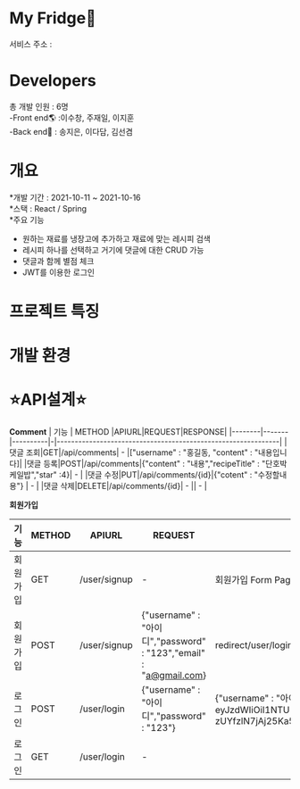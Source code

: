 My Fridge🥢
======================
서비스 주소 : 


Developers
================
총 개발 인원 : 6명  
-Front end🌎 :이수창, 주재일, 이지훈  
-Back end🍃 : 송지은, 이다담, 김선겸  

개요
=====================

*개발 기간 : 2021-10-11 ~ 2021-10-16  
  *스택 : React / Spring  
*주요 기능   
  - 원하는 재료를 냉장고에 추가하고 재료에 맞는 레시피 검색
  - 레시피 하나를 선택하고 거기에 댓글에 대한 CRUD 가능
  - 댓글과 함께 별점 체크
  - JWT를 이용한 로그인



프로젝트 특징
=====================

개발 환경 
====================
⭐️API설계⭐️
=======================
**Comment**
|    기능    |   METHOD  |APIURL|REQUEST|RESPONSE|
|--------|-------|----------|-|--------------------------------------------------------------|
|댓글 조회|GET|/api/comments| - |["username" : "홍길동, "content" : "내용입니다]|
|댓글 등록|POST|/api/comments|{"content" : "내용","recipeTitle" : "단호박 케일밥","star" :4}| - |
|댓글 수정|PUT|/api/comments/{id}|{"cotent" : "수정할내용"} | - |
|댓글 삭제|DELETE|/api/comments/{id}| - || - |

**회원가입**

|기능|METHOD|APIURL|REQUEST|RESPONSE|
|---------|-------|------|-------|--------|
|회원가입|GET|/user/signup| - |회원가입 Form Page|
|회원가입|POST|/user/signup|{"username" : "아이디","password" : "123","email" : "a@gmail.com}| redirect/user/login |
|로그인|POST|/user/login|{"username" : "아이디","password" : "123"} | {"username" : "아이디" , "token":"eyJhbGciOiJIUzI1NiJ9.  eyJzdWIiOiI1NTU1IiwiaWF0IjoxNjM0MDg5NzA3LCJleHAiOjE2MzQxNzYxMDd9.  zUYfzlN7jAj25Ka5Q_qWyzkGZuVIeeKq0jvND3JObe4"}|
|로그인|GET|/user/login| - || 로그인 Form Page |


